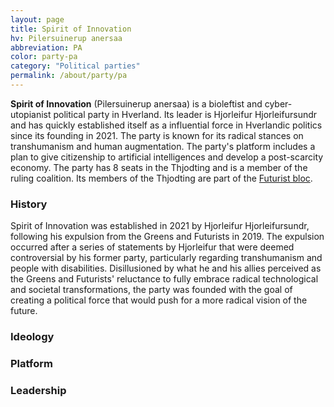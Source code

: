 ```yaml
---
layout: page
title: Spirit of Innovation
hv: Pilersuinerup anersaa
abbreviation: PA
color: party-pa
category: "Political parties"
permalink: /about/party/pa
---
```


**Spirit of Innovation** (Pilersuinerup anersaa) is a bioleftist and cyber-utopianist political party in Hverland. Its leader is Hjorleifur Hjorleifursundr and has quickly established itself as a influential force in Hverlandic politics since its founding in 2021. The party is known for its radical stances on transhumanism and human augmentation. The party's platform includes a plan to give citizenship to artificial intelligences and develop a post-scarcity economy. The party has 8 seats in the Thjodting and is a member of the ruling coalition. Its members of the Thjodting are part of the [Futurist bloc](/HUN/about/party/futurist-bloc).

### History
Spirit of Innovation was established in 2021 by Hjorleifur Hjorleifursundr, following his expulsion from the Greens and Futurists in 2019. The expulsion occurred after a series of statements by Hjorleifur that were deemed controversial by his former party, particularly regarding transhumanism and people with disabilities. Disillusioned by what he and his allies perceived as the Greens and Futurists' reluctance to fully embrace radical technological and societal transformations, the party was founded with the goal of creating a political force that would push for a more radical vision of the future.

### Ideology

### Platform

### Leadership